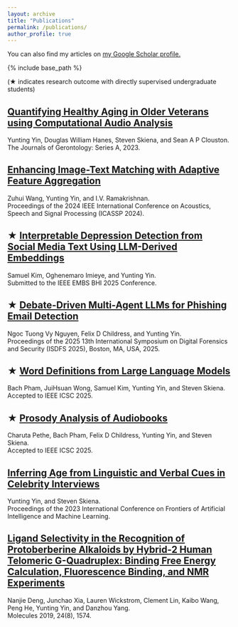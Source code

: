 ```yaml
---
layout: archive
title: "Publications"
permalink: /publications/
author_profile: true
---
```

You can also find my articles on <u><a href="https://scholar.google.com/citations?user=kmLgZRQAAAAJ&hl=en&authuser=2&oi=ao" target="_blank">my Google Scholar profile</a>.</u>

{% include base_path %}

<!--- {% for post in site.publications reversed %} {% include archive-single.html %} {% endfor %} -->

<p>(★ indicates research outcome with directly supervised undergraduate students)</p>

<h2> <a href="https://pubmed.ncbi.nlm.nih.gov/37366320/" target="_blank" rel="noopener noreferrer"> Quantifying Healthy Aging in Older Veterans using Computational Audio Analysis </a></h2>
<p> Yunting Yin, Douglas William Hanes, Steven Skiena, and Sean A P Clouston. <br>
The Journals of Gerontology: Series A, 2023. </p>

<h2> <a href="https://ieeexplore.ieee.org/document/10446913" target="_blank" rel="noopener noreferrer"> Enhancing Image-Text Matching with Adaptive Feature Aggregation </a></h2>
<p> Zuhui Wang, Yunting Yin, and I.V. Ramakrishnan. <br>
Proceedings of the 2024 IEEE International Conference on Acoustics, Speech and Signal Processing (ICASSP 2024). </p>

<h2> ★ <a href="https://arxiv.org/abs/2506.06616" target="_blank" rel="noopener noreferrer"> Interpretable Depression Detection from Social Media Text Using LLM-Derived Embeddings </a></h2>
<p> Samuel Kim, Oghenemaro Imieye, and Yunting Yin. <br>
Submitted to the IEEE EMBS BHI 2025 Conference. </p>

<h2> ★ <a href="https://ieeexplore.ieee.org/document/11012014" target="_blank" rel="noopener noreferrer"> Debate-Driven Multi-Agent LLMs for Phishing Email Detection </a></h2>
<p> Ngoc Tuong Vy Nguyen, Felix D Childress, and Yunting Yin. <br>
Proceedings of the 2025 13th International Symposium on Digital Forensics and Security (ISDFS 2025), Boston, MA, USA, 2025. </p>

<h2> ★ <a href="https://arxiv.org/abs/2311.06362" target="_blank" rel="noopener noreferrer">Word Definitions from Large Language Models </a></h2>
<p> Bach Pham, JuiHsuan Wong, Samuel Kim, Yunting Yin, and Steven Skiena. <br>
Accepted to IEEE ICSC 2025. </p>

<h2> ★ <a href="https://arxiv.org/abs/2310.06930" target="_blank" rel="noopener noreferrer">Prosody Analysis of Audiobooks </a></h2>
<p> Charuta Pethe, Bach Pham, Felix D Childress, Yunting Yin, and Steven Skiena. <br>
Accepted to IEEE ICSC 2025. </p>

<h2> <a href="https://dl.acm.org/doi/10.1145/3616901.3616902" target="_blank" rel="noopener noreferrer"> Inferring Age from Linguistic and Verbal Cues in Celebrity Interviews </a></h2>
<p> Yunting Yin, and Steven Skiena. <br>
Proceedings of the 2023 International Conference on Frontiers of Artificial Intelligence and Machine Learning. </p>

<h2> <a href="https://pubmed.ncbi.nlm.nih.gov/31010072/" target="_blank" rel="noopener noreferrer"> Ligand Selectivity in the Recognition of Protoberberine Alkaloids by Hybrid-2 Human Telomeric G-Quadruplex: Binding Free Energy Calculation, Fluorescence Binding, and NMR Experiments </a></h2>
<p> Nanjie Deng, Junchao Xia, Lauren Wickstrom, Clement Lin, Kaibo Wang, Peng He, Yunting Yin, and Danzhou Yang. <br>
Molecules 2019, 24(8), 1574. </p>
